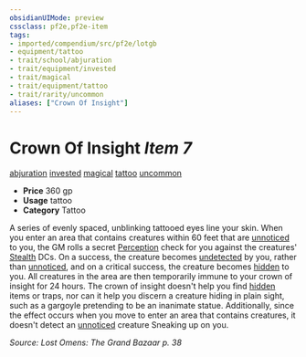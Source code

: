 ```yaml
---
obsidianUIMode: preview
cssclass: pf2e,pf2e-item
tags:
- imported/compendium/src/pf2e/lotgb
- equipment/tattoo
- trait/school/abjuration
- trait/equipment/invested
- trait/magical
- trait/equipment/tattoo
- trait/rarity/uncommon
aliases: ["Crown Of Insight"]
---
```

# Crown Of Insight *Item 7*  
[abjuration](abjuration.md)  [invested](invested.md)  [magical](magical.md)  [tattoo](tattoo-lowg.md)  [uncommon](uncommon.md)  

- **Price** 360 gp
- **Usage** tattoo
- **Category** Tattoo

A series of evenly spaced, unblinking tattooed eyes line your skin. When you enter an area that contains creatures within 60 feet that are [unnoticed](conditions.md#Unnoticed) to you, the GM rolls a secret [Perception](../../skills.md#Perception) check for you against the creatures' [Stealth](../../skills.md#Stealth) DCs. On a success, the creature becomes [undetected](conditions.md#Undetected) by you, rather than [unnoticed](conditions.md#Unnoticed), and on a critical success, the creature becomes [hidden](conditions.md#Hidden) to you. All creatures in the area are then temporarily immune to your crown of insight for 24 hours. The crown of insight doesn't help you find [hidden](conditions.md#Hidden) items or traps, nor can it help you discern a creature hiding in plain sight, such as a gargoyle pretending to be an inanimate statue. Additionally, since the effect occurs when you move to enter an area that contains creatures, it doesn't detect an [unnoticed](conditions.md#Unnoticed) creature Sneaking up on you.

*Source: Lost Omens: The Grand Bazaar p. 38*